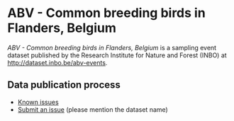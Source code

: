 # ABV - Common breeding birds in Flanders, Belgium

*ABV - Common breeding birds in Flanders, Belgium* is a sampling event dataset published by the Research Institute for Nature and Forest (INBO) at http://dataset.inbo.be/abv-events.

## Data publication process

* [Known issues](https://github.com/inbo/data-publication/labels/abv-events)
* [Submit an issue](https://github.com/inbo/data-publication/issues/new) (please mention the dataset name)

